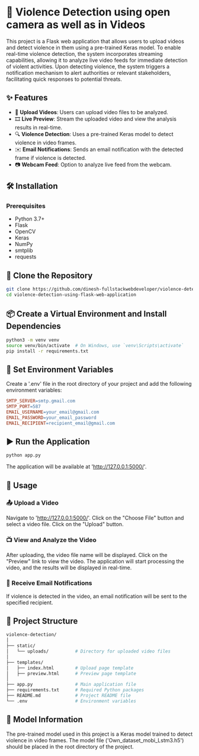 # 🎥 Violence Detection using open camera as well as in Videos 

This project is a Flask web application that allows users to upload videos and detect violence in them using a pre-trained Keras model. To enable real-time violence detection, the system incorporates streaming capabilities, allowing it to analyze live video feeds for immediate detection of violent activities. Upon detecting violence, the system triggers a notification mechanism to alert authorities or relevant stakeholders, facilitating quick responses to potential threats.

## ✨ Features

- 📁 **Upload Videos**: Users can upload video files to be analyzed.
- 🎞️ **Live Preview**: Stream the uploaded video and view the analysis results in real-time.
- 🔍 **Violence Detection**: Uses a pre-trained Keras model to detect violence in video frames.
- ✉️ **Email Notifications**: Sends an email notification with the detected frame if violence is detected.
- 📷 **Webcam Feed**: Option to analyze live feed from the webcam.

## 🛠️ Installation

### Prerequisites

- Python 3.7+
- Flask
- OpenCV
- Keras
- NumPy
- smtplib
- requests

## 🚀 Clone the Repository

```bash
git clone https://github.com/dinesh-fullstackwebdeveloper/violence-detection-using-flask-web-application.git
cd violence-detection-using-flask-web-application
```
## 📦 Create a Virtual Environment and Install Dependencies

```bash
python3 -m venv venv
source venv/bin/activate  # On Windows, use `venv\Scripts\activate`
pip install -r requirements.txt
```
## 🔧 Set Environment Variables

Create a '.env' file in the root directory of your project and add the following environment variables:

```makefile
SMTP_SERVER=smtp.gmail.com
SMTP_PORT=587
EMAIL_USERNAME=your_email@gmail.com
EMAIL_PASSWORD=your_email_password
EMAIL_RECIPIENT=recipient_email@gmail.com
```
## ▶️ Run the Application

```bash
python app.py
```
The application will be available at 'http://127.0.0.1:5000/'.

## 📖 Usage

### 📤 Upload a Video

Navigate to 'http://127.0.0.1:5000/'.
Click on the "Choose File" button and select a video file.
Click on the "Upload" button.

### 📺 View and Analyze the Video

After uploading, the video file name will be displayed.
Click on the "Preview" link to view the video.
The application will start processing the video, and the results will be displayed in real-time.

### 📧 Receive Email Notifications

If violence is detected in the video, an email notification will be sent to the specified recipient.

## 📁 Project Structure

```bash
violence-detection/
│
├── static/
│   └── uploads/          # Directory for uploaded video files
│
├── templates/
│   ├── index.html        # Upload page template
│   ├── preview.html      # Preview page template
│
├── app.py                # Main application file
├── requirements.txt      # Required Python packages
├── README.md             # Project README file
└── .env                  # Environment variables
```
## 🧠 Model Information

The pre-trained model used in this project is a Keras model trained to detect violence in video frames. The model file ('Own_dataset_mobi_Lstm3.h5') should be placed in the root directory of the project.

